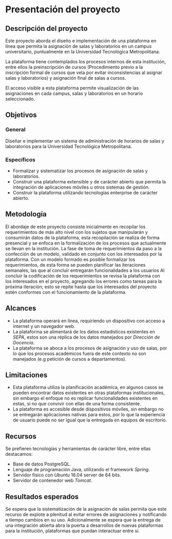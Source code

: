# Presentación del proyecto

## Descripción del proyecto

Este proyecto aborda el diseño e implementación de una plataforma en línea que permita la asignación de salas y laboratorios en un campus universitario, puntualmente en la Universidad Tecnológica Metropolitana.

La plataforma tiene contemplados los procesos internos de esta institución, entre ellos la preinscripción de cursos (Procedimiento previo a la inscripción formal de cursos que vela por evitar inconsistencias al asignar salas y laboratorios) y asignación final de salas a cursos.

El acceso visible a esta plataforma permite visualización de las asignaciones en cada campus, salas y laboratorios en un horario seleccionado.

## Objetivos

### General

Diseñar e implementar un sistema de administración de horarios de salas y laboratorios para la Universidad Tecnológica Metropolitana.

### Específicos

* Formalizar y sistematizar los procesos de asignación de salas y laboratorios.
* Construir una plataforma extensible y de carácter abierto que permita la integración de aplicaciones móviles u otros sistemas de gestión.
* Construir la plataforma utilizando tecnologías enterprise de carácter abierto.

## Metodología

El abordaje de este proyecto consiste inicialmente en recopilar los requerimientos de más alto nivel con los sujetos que manipularán y consumirán datos de la plataforma, esta recopilación se realiza de forma presencial y se enfoca en la formalización de los procesos que actualmente se llevan en la institución.
La fase de toma de requerimientos da paso a la confección de un modelo, validado en conjunto con los interesados por la plataforma.
Con un modelo formado es posible formalizar los requerimientos, de esta forma se pueden planificar las iteraciones semanales, las que al concluir entregarán funcionalidades a los usuarios
Al concluir la codificación de los requerimientos se revisa la plataforma con los interesados en el proyecto, agregando los errores como tareas para la próxima iteración; esto se repite hasta que los interesados del proyecto estén conformes con el funcionamiento de la plataforma.


## Alcances

* La plataforma operará en línea, requiriendo un dispositivo con acceso a internet y un navegador web.
* La plataforma se alimentará de los datos estadísticos existentes en _SEPA_, estos son una réplica de los datos manejados por _Dirección de Docencia_.
* La plataforma se aboca a los procesos de asignación y uso de salas, por lo que los procesos académicos fuera de este contexto no son manejados (e.g petición de cursos a departamentos).


## Limitaciones

* Esta plataforma utiliza la planificación académica, en algunos casos se pueden encontrar datos existentes en otras plataformas institucionales, sin embargo el enfoque no es replicar funcionalidades existentes en estas, si no que convivir con ellas de una forma consistente.
* La plataforma es accesible desde dispositivos móviles, sin embargo no se entregarán aplicaciones nativas para estos, por lo que la experiencia de usuario puede no ser igual que la entregada en equipos de escritorio.


## Recursos

Se prefieren tecnologías y herramientas de carácter libre, entre ellas destacamos:

* Base de datos PostgreSQL.
* Lenguaje de programación Java, utilizando el framework _Spring_.
* Servidor físico con _Ubuntu_ 16.04 server de 64 bits.
* Servidor de contenedor web _Tomcat_.


## Resultados esperados

Se espera que la sistematización de la asignación de salas permita que este recurso de explote a plenitud al evitar errores de asignaciones y notificando a tiempo cambios en su uso.
Adicionalmente se espera que la entrega de una integración abierta abra la puerta a desarrollos de nuevas plataformas para la institución, plataformas que puedan interactuar entre si.
